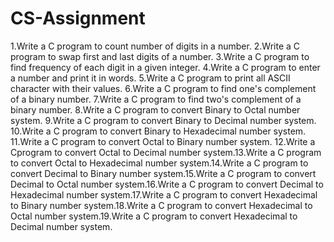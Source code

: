 # CS-Assignment
1.Write a C program to count number of digits in a number.
2.Write a C program to swap first and last digits of a number.
3.Write a C program to find frequency of each digit in a given integer.
4.Write a C program to enter a number and print it in words.
5.Write a C program to print all ASCII character with their values.
6.Write a C program to find one's complement of a binary number.
7.Write a C program to find two's complement of a binary number.
8.Write a C program to convert Binary to Octal number system.
9.Write a C program to convert Binary to Decimal number system.
10.Write a C program to convert Binary to Hexadecimal number system.
11.Write a C program to convert Octal to Binary number system.
12.Write a Cprogram to convert Octal to Decimal number system.13.Write a C program to convert Octal to Hexadecimal number system.14.Write a C program to convert Decimal to Binary number system.15.Write a C program to convert Decimal to Octal number system.16.Write a C program to convert Decimal to Hexadecimal number system.17.Write a C program to convert Hexadecimal to Binary number system.18.Write a C program to convert Hexadecimal to Octal number system.19.Write a C program to convert Hexadecimal to Decimal number system.
